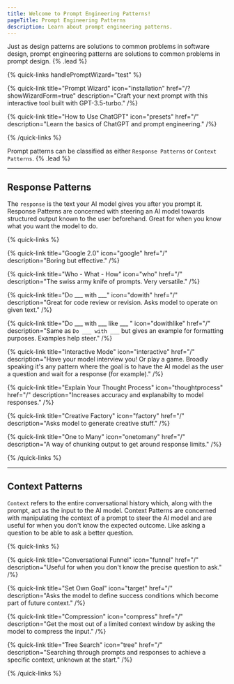 ```yaml
---
title: Welcome to Prompt Engineering Patterns!
pageTitle: Prompt Engineering Patterns
description: Learn about prompt engineering patterns.
---
```


Just as design patterns are solutions to common problems in software design, prompt engineering patterns are solutions to common problems in prompt design. {% .lead %}

{% quick-links handlePromptWizard="test" %}

{% quick-link title="Prompt Wizard" icon="installation" href="/?showWizardForm=true" description="Craft your next prompt with this interactive tool built with GPT-3.5-turbo." /%}

{% quick-link title="How to Use ChatGPT" icon="presets" href="/" description="Learn the basics of ChatGPT and prompt engineering." /%}

{% /quick-links %}

Prompt patterns can be classified as either `Response Patterns` or `Context Patterns`. {% .lead %}

---

## Response Patterns

The `response` is the text your AI model gives you after you prompt it. Response Patterns are concerned with steering an AI model towards structured output known to the user beforehand. Great for when you know what you want the model to do.

{% quick-links %}

{% quick-link title="Google 2.0" icon="google" href="/" description="Boring but effective." /%}

{% quick-link title="Who - What - How" icon="who" href="/" description="The swiss army knife of prompts. Very versatile." /%}

{% quick-link title="Do ___ with ___" icon="dowith" href="/" description="Great for code review or revision. Asks model to operate on given text." /%}

{% quick-link title="Do ___ with ___ like ___ " icon="dowithlike" href="/" description="Same as `Do ___ with ___` but gives an example for formatting purposes. Examples help steer." /%}

{% quick-link title="Interactive Mode" icon="interactive" href="/" description="Have your model interview you! Or play a game. Broadly speaking it's any pattern where the goal is to have the AI model as the user a question and wait for a response (for example)." /%}

{% quick-link title="Explain Your Thought Process" icon="thoughtprocess" href="/" description="Increases accuracy and explanabilty to model responses." /%}

{% quick-link title="Creative Factory" icon="factory" href="/" description="Asks model to generate creative stuff." /%}

{% quick-link title="One to Many" icon="onetomany" href="/" description="A way of chunking output to get around response limits." /%}

{% /quick-links %}

---

## Context Patterns

`Context` refers to the entire conversational history which, along with the prompt, act as the input to the AI model. Context Patterns are concerned with manipulating the context of a prompt to steer the AI model and are useful for when you don't know the expected outcome. Like asking a question to be able to ask a better question.

{% quick-links %}

{% quick-link title="Conversational Funnel" icon="funnel" href="/" description="Useful for when you don't know the precise question to ask." /%}

{% quick-link title="Set Own Goal" icon="target" href="/" description="Asks the model to define success conditions which become part of future context." /%}

{% quick-link title="Compression" icon="compress" href="/" description="Get the most out of a limited context window by asking the model to compress the input." /%}

{% quick-link title="Tree Search" icon="tree" href="/" description="Searching through prompts and responses to achieve a specific context, unknown at the start." /%}

{% /quick-links %}

